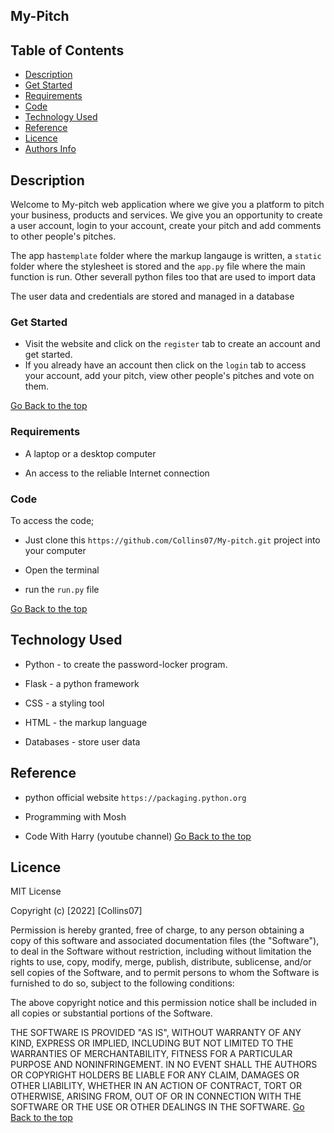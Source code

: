 ## My-Pitch


## Table of Contents

+ [Description](#description)
+ [Get Started](#get-started)
+ [Requirements](#requirements)
+ [Code](#code)
+ [Technology Used](#technology-used)
+ [Reference](#reference)
+ [Licence](#licence)
+ [Authors Info](#author-Info)

## Description
Welcome to My-pitch web application where we give you a platform to pitch your business, products and services. We give you an opportunity to create a user account, login to your account, create your pitch
and add comments to other people's pitches.

 The app has`template` folder where the markup langauge is written, a `static` folder where
the stylesheet is stored and the `app.py` file where the main function is run. Other severall python files too that are used to import data

<p>The user data and credentials are stored and managed in a database</p>


### Get Started
* Visit the website and click on the `register` tab to create an account and get started.
* If you already have an account then click on the `login` tab to access your account, add your pitch, view other people's pitches and vote on them.

[Go Back to the top](##-Table-of-Contents)


### Requirements

* A laptop or a desktop computer

* An access to the reliable Internet connection

### Code
To access the code;

* Just clone this `https://github.com/Collins07/My-pitch.git` project into your computer

* Open the terminal

* run the `run.py` file 



[Go Back to the top](##-Table-of-Contents)

## Technology Used
* Python - to create the password-locker program.

* Flask - a python framework

* CSS - a styling tool

* HTML - the markup language

* Databases - store user data


## Reference

* python official website ```https://packaging.python.org```

* Programming with Mosh

* Code With Harry (youtube channel)
[Go Back to the top](##-Table-of-Contents)

## Licence

MIT License

Copyright (c) [2022] [Collins07]

Permission is hereby granted, free of charge, to any person obtaining a copy
of this software and associated documentation files (the "Software"), to deal
in the Software without restriction, including without limitation the rights
to use, copy, modify, merge, publish, distribute, sublicense, and/or sell
copies of the Software, and to permit persons to whom the Software is
furnished to do so, subject to the following conditions:

The above copyright notice and this permission notice shall be included in all
copies or substantial portions of the Software.

THE SOFTWARE IS PROVIDED "AS IS", WITHOUT WARRANTY OF ANY KIND, EXPRESS OR
IMPLIED, INCLUDING BUT NOT LIMITED TO THE WARRANTIES OF MERCHANTABILITY,
FITNESS FOR A PARTICULAR PURPOSE AND NONINFRINGEMENT. IN NO EVENT SHALL THE
AUTHORS OR COPYRIGHT HOLDERS BE LIABLE FOR ANY CLAIM, DAMAGES OR OTHER
LIABILITY, WHETHER IN AN ACTION OF CONTRACT, TORT OR OTHERWISE, ARISING FROM,
OUT OF OR IN CONNECTION WITH THE SOFTWARE OR THE USE OR OTHER DEALINGS IN THE
SOFTWARE.
[Go Back to the top](##-Table-of-Contents)